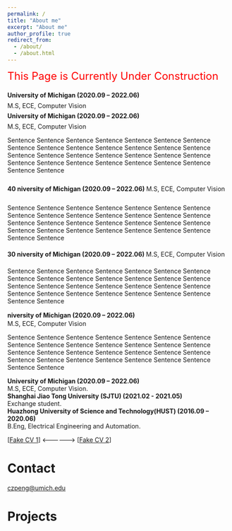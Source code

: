 ```yaml
---
permalink: /
title: "About me"
excerpt: "About me"
author_profile: true
redirect_from: 
  - /about/
  - /about.html
---
```

<font color=red size=5> This Page is Currently Under Construction </font>

<div style="line-height:30px;"><b> University of Michigan (2020.09 – 2022.06) </b></div>
M.S, ECE, Computer Vision

<div style="line-height:30px;"><b> University of Michigan (2020.09 – 2022.06) </b></div>
M.S, ECE, Computer Vision

Sentence Sentence Sentence Sentence Sentence Sentence Sentence Sentence Sentence Sentence Sentence Sentence Sentence Sentence Sentence Sentence Sentence Sentence Sentence Sentence Sentence Sentence Sentence Sentence Sentence Sentence Sentence Sentence Sentence Sentence 

<div style="line-height:40px;"><b> 40 niversity of Michigan (2020.09 – 2022.06) </b>
M.S, ECE, Computer Vision</div>

Sentence Sentence Sentence Sentence Sentence Sentence Sentence Sentence Sentence Sentence Sentence Sentence Sentence Sentence Sentence Sentence Sentence Sentence Sentence Sentence Sentence Sentence Sentence Sentence Sentence Sentence Sentence Sentence Sentence Sentence 

<div style="line-height:30px;"><b> 30 niversity of Michigan (2020.09 – 2022.06) </b>
M.S, ECE, Computer Vision</div>

Sentence Sentence Sentence Sentence Sentence Sentence Sentence Sentence Sentence Sentence Sentence Sentence Sentence Sentence Sentence Sentence Sentence Sentence Sentence Sentence Sentence Sentence Sentence Sentence Sentence Sentence Sentence Sentence Sentence Sentence 

<div style="line-height:20px;"><b> niversity of Michigan (2020.09 – 2022.06) </b></div>
M.S, ECE, Computer Vision


Sentence Sentence Sentence Sentence Sentence Sentence Sentence Sentence Sentence Sentence Sentence Sentence Sentence Sentence Sentence Sentence Sentence Sentence Sentence Sentence Sentence Sentence Sentence Sentence Sentence Sentence Sentence Sentence Sentence Sentence 

**University of Michigan (2020.09 – 2022.06)** <br>
M.S, ECE, Computer Vision. <br> 
**Shanghai Jiao Tong University (SJTU) (2021.02 - 2021.05)** <br>
Exchange student. <br>
**Huazhong University of Science and Technology(HUST) (2016.09 – 2020.06)** <br>
B.Eng, Electrical Engineering and Automation.

[[Fake CV 1](https://github.com/Pengchengzhi/Pengchengzhi.github.io/blob/master/files/cv/fake%20cv.pdf)]
<------> [[Fake CV 2](https://github.com/Pengchengzhi/Pengchengzhi.github.io/blob/master/files/cv/fake%20cv.pdf)]

# Contact
czpeng@umich.edu

# Projects


<!---Activity and Service--->
<!---Experience--->
